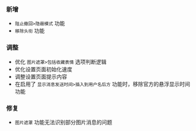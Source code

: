 ### 新增

- `阻止撤回>隐蔽模式` 功能
- `移除头衔` 功能

### 调整

- 优化 `图片遮罩>包括收藏表情` 选项判断逻辑
- 优化设置页面初始化速度
- 调整设置页面提示内容
- 在启用了 `显示消息发送时间>插入到用户名后方` 功能时，移除官方的悬浮显示时间功能

### 修复

- `图片遮罩` 功能无法识别部分图片消息的问题
